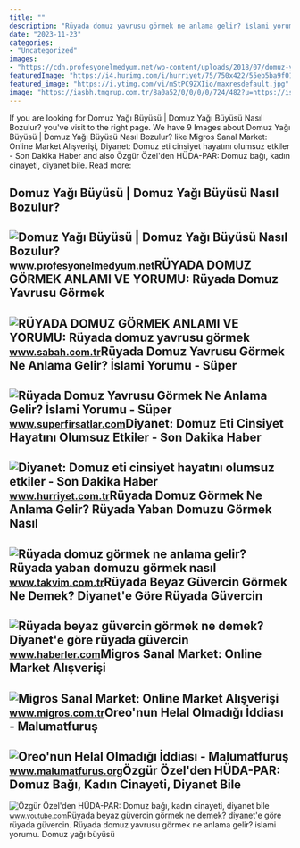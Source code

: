 ```yaml
---
title: ""
description: "Rüyada domuz yavrusu görmek ne anlama gelir? i̇slami yorumu"
date: "2023-11-23"
categories:
- "Uncategorized"
images:
- "https://cdn.profesyonelmedyum.net/wp-content/uploads/2018/07/domuz-yagi-buyusu-1024x576.jpg"
featuredImage: "https://i4.hurimg.com/i/hurriyet/75/750x422/55eb5ba9f018fbb8f8bbfede.jpg"
featured_image: "https://i.ytimg.com/vi/mStPC9ZXIio/maxresdefault.jpg"
image: "https://iasbh.tmgrup.com.tr/8a0a52/0/0/0/0/724/482?u=https://isbh.tmgrup.com.tr/sbh/2019/10/17/ruyada-domuz-gormek-ne-anlama-gelir-1571322408725.jpg&amp;mw=600"
---
```


If you are looking for Domuz Yağı Büyüsü | Domuz Yağı Büyüsü Nasıl Bozulur? you've visit to the right page. We have 9 Images about Domuz Yağı Büyüsü | Domuz Yağı Büyüsü Nasıl Bozulur? like Migros Sanal Market: Online Market Alışverişi, Diyanet: Domuz eti cinsiyet hayatını olumsuz etkiler - Son Dakika Haber and also Özgür Özel'den HÜDA-PAR: Domuz bağı, kadın cinayeti, diyanet bile. Read more:

Domuz Yağı Büyüsü | Domuz Yağı Büyüsü Nasıl Bozulur?
----------------------------------------------------

 ![Domuz Yağı Büyüsü | Domuz Yağı Büyüsü Nasıl Bozulur?](https://cdn.profesyonelmedyum.net/wp-content/uploads/2018/07/domuz-yagi-buyusu-1024x576.jpg) <small>www.profesyonelmedyum.net</small>RÜYADA DOMUZ GÖRMEK ANLAMI VE YORUMU: Rüyada Domuz Yavrusu Görmek
-----------------------------------------------------------------

 ![RÜYADA DOMUZ GÖRMEK ANLAMI VE YORUMU: Rüyada domuz yavrusu görmek](https://iasbh.tmgrup.com.tr/8a0a52/0/0/0/0/724/482?u=https://isbh.tmgrup.com.tr/sbh/2019/10/17/ruyada-domuz-gormek-ne-anlama-gelir-1571322408725.jpg&mw=600) <small>www.sabah.com.tr</small>Rüyada Domuz Yavrusu Görmek Ne Anlama Gelir? İslami Yorumu - Süper
------------------------------------------------------------------

 ![Rüyada Domuz Yavrusu Görmek Ne Anlama Gelir? İslami Yorumu - Süper](http://www.superfirsatlar.com/wp-content/uploads/2020/09/ruyada-domuz-yavrusu-gormek-1024x576.jpg) <small>www.superfirsatlar.com</small>Diyanet: Domuz Eti Cinsiyet Hayatını Olumsuz Etkiler - Son Dakika Haber
-----------------------------------------------------------------------

 ![Diyanet: Domuz eti cinsiyet hayatını olumsuz etkiler - Son Dakika Haber](https://i4.hurimg.com/i/hurriyet/75/750x422/55eb5ba9f018fbb8f8bbfede.jpg) <small>www.hurriyet.com.tr</small>Rüyada Domuz Görmek Ne Anlama Gelir? Rüyada Yaban Domuzu Görmek Nasıl
---------------------------------------------------------------------

 ![Rüyada domuz görmek ne anlama gelir? Rüyada yaban domuzu görmek nasıl](https://iatkv.tmgrup.com.tr/bfaee0/0/0/0/0/0/0?u=https:%2f%2fitkv.tmgrup.com.tr%2falbum%2f2021%2f12%2f29%2f1640809157634.jpg&mw=800&l=1) <small>www.takvim.com.tr</small>Rüyada Beyaz Güvercin Görmek Ne Demek? Diyanet'e Göre Rüyada Güvercin
---------------------------------------------------------------------

 ![Rüyada beyaz güvercin görmek ne demek? Diyanet'e göre rüyada güvercin](https://i.hbrcdn.com/haber/2020/12/08/ruyada-guvercin-gormek-ne-anlama-geliyor-ruyada-13786908_8486_amp.jpg) <small>www.haberler.com</small>Migros Sanal Market: Online Market Alışverişi
---------------------------------------------

 ![Migros Sanal Market: Online Market Alışverişi](https://images.migrosone.com/sanalmarket/product/14150431/tulip-pisirilmis-domuz-eti-urunu-200g-f33d88-1650x1650.jpg) <small>www.migros.com.tr</small>Oreo'nun Helal Olmadığı İddiası - Malumatfuruş
----------------------------------------------

 ![Oreo'nun Helal Olmadığı İddiası - Malumatfuruş](https://www.malumatfurus.org/wp-content/uploads/oreo.jpg) <small>www.malumatfurus.org</small>Özgür Özel'den HÜDA-PAR: Domuz Bağı, Kadın Cinayeti, Diyanet Bile
-----------------------------------------------------------------

 ![Özgür Özel'den HÜDA-PAR: Domuz bağı, kadın cinayeti, diyanet bile](https://i.ytimg.com/vi/mStPC9ZXIio/maxresdefault.jpg) <small>www.youtube.com</small>Rüyada beyaz güvercin görmek ne demek? diyanet'e göre rüyada güvercin. Rüyada domuz yavrusu görmek ne anlama gelir? i̇slami yorumu. Domuz yağı büyüsü
